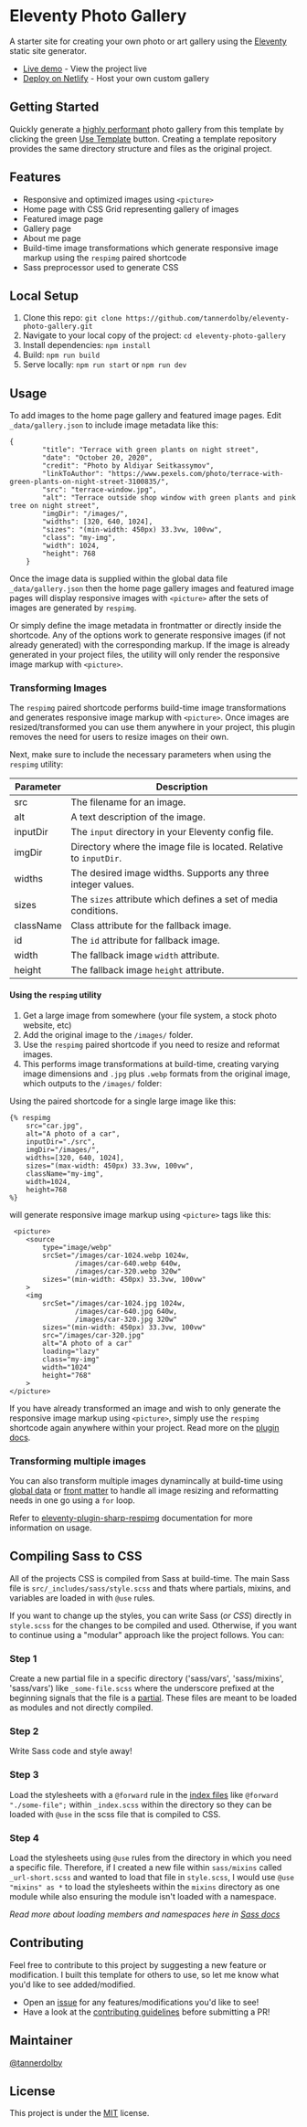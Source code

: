 # Eleventy Photo Gallery

A starter site for creating your own photo or art gallery using the [Eleventy](https://github.com/11ty/eleventy) static site generator.

- [Live demo](https://eleventy-gallery.netlify.app/) - View the project live
- [Deploy on Netlify](https://app.netlify.com/) - Host your own custom gallery

## Getting Started
Quickly generate a [highly performant](https://github.com/tannerdolby/eleventy-photo-gallery/blob/master/CONTRIBUTING.md#lighthouse-audit-scores) photo gallery from this template by clicking the green [Use Template](https://github.com/tannerdolby/eleventy-photo-gallery/generate) button. Creating a template repository provides the same directory structure and files as the original project.

## Features 
- Responsive and optimized images using `<picture>`
- Home page with CSS Grid representing gallery of images
- Featured image page
- Gallery page
- About me page
- Build-time image transformations which generate responsive image markup using the `respimg` paired shortcode
- Sass preprocessor used to generate CSS

## Local Setup
1. Clone this repo: `git clone https://github.com/tannerdolby/eleventy-photo-gallery.git`
2. Navigate to your local copy of the project: `cd eleventy-photo-gallery`
3. Install dependencies: `npm install`
4. Build: `npm run build`
5. Serve locally: `npm run start` or `npm run dev`

## Usage
To add images to the home page gallery and featured image pages. Edit `_data/gallery.json` to include image metadata like this:

```
{
        "title": "Terrace with green plants on night street",
        "date": "October 20, 2020",
        "credit": "Photo by Aldiyar Seitkassymov",
        "linkToAuthor": "https://www.pexels.com/photo/terrace-with-green-plants-on-night-street-3100835/",
        "src": "terrace-window.jpg",
        "alt": "Terrace outside shop window with green plants and pink tree on night street",
        "imgDir": "/images/",
        "widths": [320, 640, 1024],
        "sizes": "(min-width: 450px) 33.3vw, 100vw",
        "class": "my-img",
        "width": 1024,
        "height": 768
    }
```

Once the image data is supplied within the global data file `_data/gallery.json` then the home page gallery images and featured image pages will display responsive images with `<picture>` after the sets of images are generated by `respimg`.

Or simply define the image metadata in frontmatter or directly inside the shortcode. Any of the options work to generate responsive images (if not already generated) with the corresponding markup. If the image is already generated in your project files, the utility will only render the responsive image markup with `<picture>`.

### Transforming Images
The `respimg` paired shortcode performs build-time image transformations and generates responsive image markup with `<picture>`. Once images are resized/transformed you can use them anywhere in your project, this plugin removes the need for users to resize images on their own.

Next, make sure to include the necessary parameters when using the `respimg` utility:

| Parameter | Description |
| ------    | -------     |
| src       | The filename for an image. |
| alt       | A text description of the image. |
| inputDir | The `input` directory in your Eleventy config file. |
| imgDir | Directory where the image file is located. Relative to `inputDir`. |
| widths    | The desired image widths. Supports any three integer values. |
| sizes     | The `sizes` attribute which defines a set of media conditions. |
| className     | Class attribute for the fallback image. |
| id | The `id` attribute for fallback image. |
| width     | The fallback image `width` attribute.  |
| height    | The fallback image `height` attribute. |

#### Using the `respimg` utility

1. Get a large image from somewhere (your file system, a stock photo website, etc)
2. Add the original image to the `/images/` folder.
3. Use the `respimg` paired shortcode if you need to resize and reformat images.
4. This performs image transformations at build-time, creating varying image dimensions and `.jpg` plus `.webp` formats from the original image, which outputs to the `/images/` folder:

Using the paired shortcode for a single large image like this: 
```
{% respimg 
    src="car.jpg",
    alt="A photo of a car",
    inputDir="./src",
    imgDir="/images/",
    widths=[320, 640, 1024],
    sizes="(max-width: 450px) 33.3vw, 100vw",
    className="my-img",
    width=1024,
    height=768
%}
```
will generate responsive image markup using `<picture>` tags like this:
```
 <picture>
    <source 
        type="image/webp"
        srcSet="/images/car-1024.webp 1024w,
                /images/car-640.webp 640w,
                /images/car-320.webp 320w"
        sizes="(min-width: 450px) 33.3vw, 100vw"
    >
    <img 
        srcSet="/images/car-1024.jpg 1024w,
                /images/car-640.jpg 640w,
                /images/car-320.jpg 320w"
        sizes="(min-width: 450px) 33.3vw, 100vw"
        src="/images/car-320.jpg"
        alt="A photo of a car"
        loading="lazy"
        class="my-img"
        width="1024"
        height="768"
    >
</picture>
```

If you have already transformed an image and wish to only generate the responsive image markup using `<picture>`, simply use the `respimg` shortcode again anywhere within your project. Read more on the [plugin docs](https://github.com/tannerdolby/eleventy-plugin-sharp-respimg#using-the-paired-shortcode-more-than-once-for-the-same-image).

### Transforming multiple images
You can also transform multiple images dynamincally at build-time using [global data](https://www.11ty.dev/docs/data-global/) or [front matter](https://www.11ty.dev/docs/data-frontmatter/) to handle all image resizing and reformatting needs in one go using a `for` loop. 

Refer to [eleventy-plugin-sharp-respimg](https://github.com/tannerdolby/eleventy-plugin-sharp-respimg) documentation for more information on usage.

## Compiling Sass to CSS
All of the projects CSS is compiled from Sass at build-time. The main Sass file is `src/_includes/sass/style.scss` and thats where partials, mixins, and variables are loaded in with `@use` rules. 

If you want to change up the styles, you can write Sass (_or CSS_) directly in `style.scss` for the changes to be compiled and used. Otherwise, if you want to continue using a "modular" approach like the project follows. You can:

### Step 1 
Create a new partial file in a specific directory ('sass/vars', 'sass/mixins', 'sass/vars') like `_some-file.scss` where the underscore prefixed at the beginning signals that the file is a [partial](https://sass-lang.com/documentation/at-rules/use#partials). These files are meant to be loaded as modules and not directly compiled.

### Step 2
Write Sass code and style away!

### Step 3
Load the stylesheets with a `@forward` rule in the [index files](https://sass-lang.com/documentation/at-rules/use#index-files) like `@forward "./some-file";` within `_index.scss` within the directory so they can be loaded with `@use` in the scss file that is compiled to CSS.

### Step 4
Load the stylesheets using `@use` rules from the directory in which you need a specific file. Therefore, if I created a new file within `sass/mixins` called `_url-short.scss` and wanted to load that file in `style.scss`, I would use `@use "mixins" as *` to load the stylesheets within the `mixins` directory as one module while also ensuring the module isn't loaded with a namespace. 

_Read more about loading members and namespaces here in [Sass docs](https://sass-lang.com/documentation/at-rules/use#loading-members)_

## Contributing 
Feel free to contribute to this project by suggesting a new feature or modification. I built this template for others to use, so let me know what you'd like to see added/modified. 

- Open an [issue](https://github.com/tannerdolby/11ty-photo-gallery/issues) for any features/modifications you'd like to see! 
- Have a look at the [contributing guidelines](https://github.com/tannerdolby/11ty-photo-gallery/blob/master/CONTRIBUTING.md) before submitting a PR!

## Maintainer
[@tannerdolby](https://github.com/tannerdolby)

## License 
This project is under the [MIT](https://github.com/tannerdolby/eleventy-photo-gallery/blob/master/LICENSE) license.